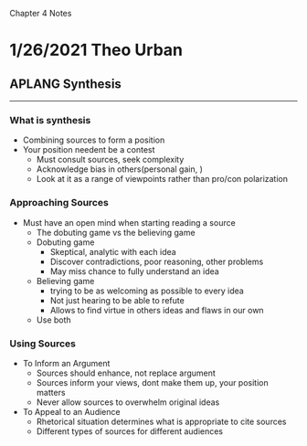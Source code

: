 Chapter 4 Notes

# 1/26/2021 Theo Urban
## APLANG Synthesis
***
### What is synthesis
 - Combining sources to form a position
 - Your position needent be a contest
	 - Must consult sources, seek complexity
	 - Acknowledge bias in others(personal gain, )
	 - Look at it as a range of viewpoints rather than pro/con polarization

### Approaching Sources
 - Must have an open mind when starting reading a source
	 - The dobuting game vs the believing game
	 - Dobuting game
		 - Skeptical, analytic with each idea
		 - Discover contradictions, poor reasoning, other problems
		 - May miss chance to fully understand an idea
	 - Believing game
		 - trying to be as welcoming as possible to every idea
		 - Not just hearing to be able to refute
		 - Allows to find virtue in others ideas and flaws in our own
	 - Use both

### Using Sources
 - To Inform an Argument
	 - Sources should enhance, not replace argument
	 - Sources inform your views, dont make them up, your position matters
	 - Never allow sources to overwhelm original ideas
 - To Appeal to an Audience
	 - Rhetorical situation determines what is appropriate to cite sources
	 - Different types of sources for different audiences